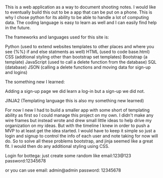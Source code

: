 This is a web application as a way to document shooting notes. I would like to eventually build this out to be a app that can be put on a phone. This is why I chose python for its ability to be able to handle a lot of computing data. The coding language is easy to learn as well and I can easily find help in the future.

The frameworks and languages used for this site is:

Python (used to extend websites templates to other places and where you see {%%} if and else statments as well)
HTML (used to code base.html)
CSS (addtional styling other than bootstrap set templates)
Bootstrap (a template)
JavaScript (used to call a delete function from the database)
SQL (database)
JSON (calling a delete functions and moving data for sign-up and logins)

The something new I learned:

Adding a sign-up page we did learn a log-in but a sign-up we did not.

JINJA2 (Templating language this is also my something new learned)

For now I new I had to build a smaller app with some short of templating ability as first so I could manage this project on my own. I didn't make any wire frames but instead wrote and drew small little ideas to help drive my organization on my ideas. But with the timeline I knew in order to push a MVP to at least get the idea started. I would have to keep it simple so just a login and signup to control the info of each user and note taking for now will do. So to solve all these problems bootstrap, and jinja seemed like a great fit. I would then do any additional styling using CSS. 

Login for bottega:
 just create some random like 
 email:123@123
 password:12345678


or you can use 
email: admin@admin
password: 12345678

